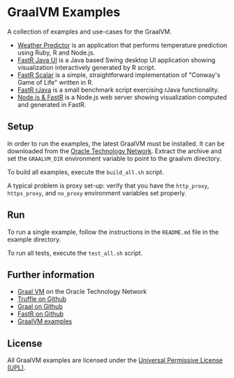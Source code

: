 # GraalVM Examples

A collection of examples and use-cases for the GraalVM.

* [Weather Predictor](./weather_predictor/README.md) is an application that performs temperature prediction using Ruby, R and Node.js.
* [FastR Java UI](./fastr_javaui/README.md) is a Java based Swing desktop UI application showing visualization interactively generated by R script.
* [FastR Scalar](./fastr_scalar/README.md) is a simple, straightforward implementation of "Conway's Game of Life" written in R.
* [FastR rJava](./fastr_rJava/README.md) is a small benchmark script exercising rJava functionality.
* [Node.js & FastR](./fastr_node/README.md) is a Node.js web server showing visualization computed and generated in FastR.


## Setup

In order to run the examples, the latest GraalVM must be installed.
It can be downloaded from the [Oracle Technology Network](http://www.oracle.com/technetwork/oracle-labs/program-languages/downloads/index.html).
Extract the archive and set the `GRAALVM_DIR` environment variable to point to the graalvm directory.

To build all examples, execute the `build_all.sh` script.

A typical problem is proxy set-up: verify that you have the `http_proxy`, `https_proxy`, and `no_proxy` environment variables set properly.


## Run

To run a single example, follow the instructions in the `README.md` file in the example directory.

To run all tests, execute the `test_all.sh` script.


## Further information

* [Graal VM](http://www.oracle.com/technetwork/oracle-labs/program-languages/overview) on the Oracle Technology Network
* [Truffle on Github](http://github.com/graalvm/truffle)
* [Graal on Github](http://github.com/graalvm/graal-core)
* [FastR on Github](https://github.com/graalvm/fastr)
* [GraalVM examples](https://github.com/graalvm/examples)


## License

All GraalVM examples are licensed under the [Universal Permissive License (UPL)](http://opensource.org/licenses/UPL).
